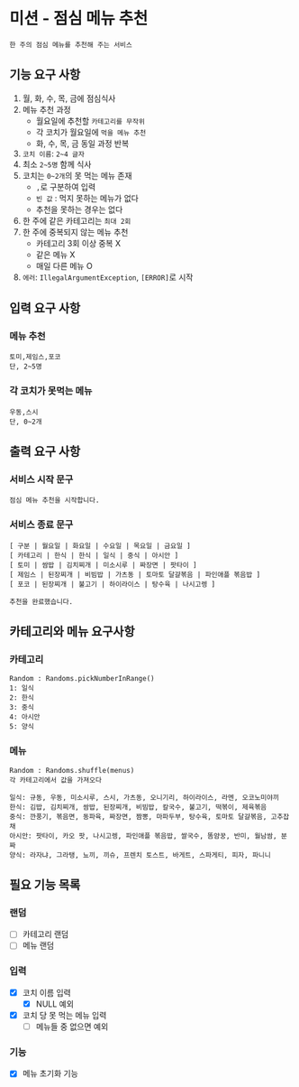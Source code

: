 # 미션 - 점심 메뉴 추천
```
한 주의 점심 메뉴를 추천해 주는 서비스
```

## 기능 요구 사항
1. 월, 화, 수, 목, 금에 점심식사
2. 메뉴 추천 과정
   - 월요일에 추천할 `카테고리를 무작위`
   - 각 코치가 월요일에 `먹을 메뉴 추천`
   - 화, 수, 목, 금 동일 과정 반복
3. `코치 이름`: `2~4 글자`
4. 최소 `2~5명` 함께 식사
5. 코치는 `0~2개`의 못 먹는 메뉴 존재
   - `,`로 구분하여 입력
   - `빈 값` : 먹지 못하는 메뉴가 없다
   - 추천을 못하는 경우는 없다
6. 한 주에 같은 카테고리는 `최대 2회`
7. 한 주에 중복되지 않는 메뉴 추천
   - 카테고리 3회 이상 중복 X
   - 같은 메뉴 X
   - 매일 다른 메뉴 O
8. `에러`: `IllegalArgumentException`, `[ERROR]`로 시작

## 입력 요구 사항
### 메뉴 추천
```aidl
토미,제임스,포코
단, 2~5명
```
### 각 코치가 못먹는 메뉴
```aidl
우동,스시
단, 0~2개
```

## 출력 요구 사항
### 서비스 시작 문구
```aidl
점심 메뉴 추천을 시작합니다.
```

### 서비스 종료 문구
```aidl
[ 구분 | 월요일 | 화요일 | 수요일 | 목요일 | 금요일 ]
[ 카테고리 | 한식 | 한식 | 일식 | 중식 | 아시안 ]
[ 토미 | 쌈밥 | 김치찌개 | 미소시루 | 짜장면 | 팟타이 ]
[ 제임스 | 된장찌개 | 비빔밥 | 가츠동 | 토마토 달걀볶음 | 파인애플 볶음밥 ]
[ 포코 | 된장찌개 | 불고기 | 하이라이스 | 탕수육 | 나시고렝 ]

추천을 완료했습니다.
```


## 카테고리와 메뉴 요구사항
### 카테고리
```aidl
Random : Randoms.pickNumberInRange()
1: 일식
2: 한식
3: 중식
4: 아시안
5: 양식
```

### 메뉴
```aidl
Random : Randoms.shuffle(menus)
각 카테고리에서 값을 가져오다

일식: 규동, 우동, 미소시루, 스시, 가츠동, 오니기리, 하이라이스, 라멘, 오코노미야끼
한식: 김밥, 김치찌개, 쌈밥, 된장찌개, 비빔밥, 칼국수, 불고기, 떡볶이, 제육볶음
중식: 깐풍기, 볶음면, 동파육, 짜장면, 짬뽕, 마파두부, 탕수육, 토마토 달걀볶음, 고추잡채
아시안: 팟타이, 카오 팟, 나시고렝, 파인애플 볶음밥, 쌀국수, 똠얌꿍, 반미, 월남쌈, 분짜
양식: 라자냐, 그라탱, 뇨끼, 끼슈, 프렌치 토스트, 바게트, 스파게티, 피자, 파니니
```

## 필요 기능 목록
### 랜덤
- [ ] 카테고리 랜덤
- [ ] 메뉴 랜덤

### 입력
- [x] 코치 이름 입력
  - [x] NULL 예외
- [x] 코치 당 못 먹는 메뉴 입력
  - [ ] 메뉴들 중 없으면 예외

### 기능
- [x] 메뉴 초기화 기능